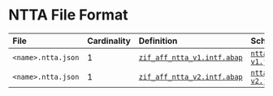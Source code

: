 # NTTA File Format

File | Cardinality | Definition | Schema | Example
:--- | :---  | :--- | :--- | :---
`<name>.ntta.json` | 1 | [`zif_aff_ntta_v1.intf.abap`](./type/zif_aff_ntta_v1.intf.abap) | [`ntta-v1.json`](./ntta-v1.json) | [`z_aff_example_ntta.ntta.json`](./examples/z_aff_example_ntta.ntta.json)
`<name>.ntta.json` | 1 | [`zif_aff_ntta_v2.intf.abap`](./type/zif_aff_ntta_v1.intf.abap) | [`ntta-v2.json`](./ntta-v1.json) | [`z_aff_example_ntta.ntta.json`](./examples/z_aff_example_ntta.ntta.json)
